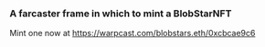 ### A farcaster frame in which to mint a BlobStarNFT
Mint one now at https://warpcast.com/blobstars.eth/0xcbcae9c6
